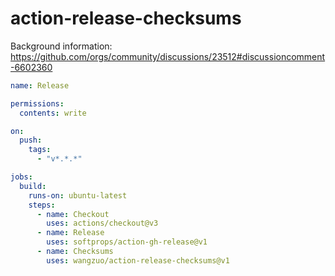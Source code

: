 # action-release-checksums

Background information: https://github.com/orgs/community/discussions/23512#discussioncomment-6602360

```yaml
name: Release

permissions:
  contents: write

on:
  push:
    tags:
      - "v*.*.*"

jobs:
  build:
    runs-on: ubuntu-latest
    steps:
      - name: Checkout
        uses: actions/checkout@v3
      - name: Release
        uses: softprops/action-gh-release@v1
      - name: Checksums
        uses: wangzuo/action-release-checksums@v1
```
